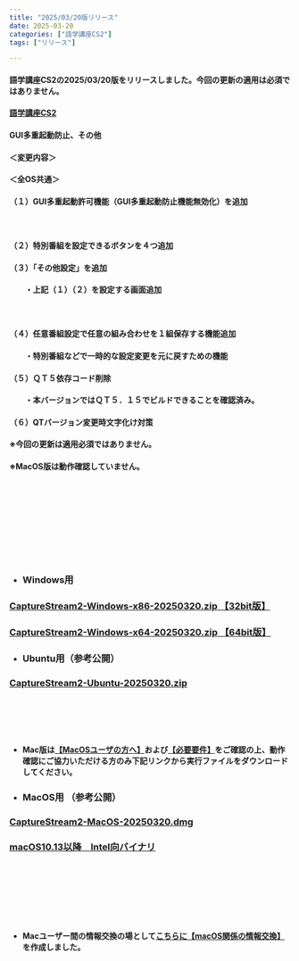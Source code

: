 ```yaml
---
title: "2025/03/20版リリース"
date: 2025-03-20
categories: ["語学講座CS2"]
tags: ["リリース"]

---
```

#### 語学講座CS2の2025/03/20版をリリースしました。今回の更新の適用は必須ではありません。
####                
#### [語学講座CS2](https://csreviser.github.io/CaptureStream2/)
####  
####  GUI多重起動防止、その他

#### ＜変更内容＞　　　
#### ＜全OS共通＞
#### （１）GUI多重起動許可機能（GUI多重起動防止機能無効化）を追加
#### 　　
#### （２）特別番組を設定できるボタンを４つ追加
#### 
#### （３）「その他設定」を追加
#### 　　・上記（１）（２）を設定する画面追加
#### 　　
#### （４）任意番組設定で任意の組み合わせを１組保存する機能追加
#### 　　・特別番組などで一時的な設定変更を元に戻すための機能
#### 
#### （５）ＱＴ５依存コード削除
#### 　　・本バージョンではＱＴ５．１５でビルドできることを確認済み。
#### 
#### （６）QTバージョン変更時文字化け対策
#### 
#### ※今回の更新は適用必須ではありません。
#### ※MacOS版は動作確認していません。
####  　　　  
####  　　　  
####  　　　  
####  　
* ### Windows用
### [CaptureStream2-Windows-x86-20250320.zip 【32bit版】](https://github.com/CSReviser/CaptureStream2/releases/download/20250320/CaptureStream2-Windows-x86-20250320.zip)
### [CaptureStream2-Windows-x64-20250320.zip 【64bit版】](https://github.com/CSReviser/CaptureStream2/releases/download/20250320/CaptureStream2-Windows-x64-20250320.zip) 　　　　　　　　　　　　　　　　　　

* ### Ubuntu用（参考公開）     
### [CaptureStream2-Ubuntu-20250320.zip](https://github.com/CSReviser/CaptureStream2/releases/download/20250320/CaptureStream2-Ubuntu-20250320.zip)
####  　　　  
####  
####  　　　  
####  

* **Mac版は[【MacOSユーザの方へ】](https://csreviser.github.io/CaptureStream2/macos)および[【必要要件】](https://csreviser.github.io/CaptureStream2/requirements)をご確認の上、動作確認にご協力いただける方のみ下記リンクから実行ファイルをダウンロードしてください。**  
* ### MacOS用 （参考公開）  
### [CaptureStream2-MacOS-20250320.dmg](https://github.com/CSReviser/CaptureStream2/releases/download/20250320/CaptureStream2-MacOS-20250320.dmg)
### [macOS10.13以降　Intel向バイナリ](https://github.com/CSReviser/CaptureStream2/releases/download/20250320/CaptureStream2-MacOS-qt5-Intel-20250320.dmg)
####  　　　  
####  　　　  
####  　　　  
  * **Macユーザー間の情報交換の場として[こちらに【macOS関係の情報交換】](https://github.com/CSReviser/CaptureStream2/discussions/24)を作成しました。**
####  　　
####  　　　  
####  　　　  
####  
